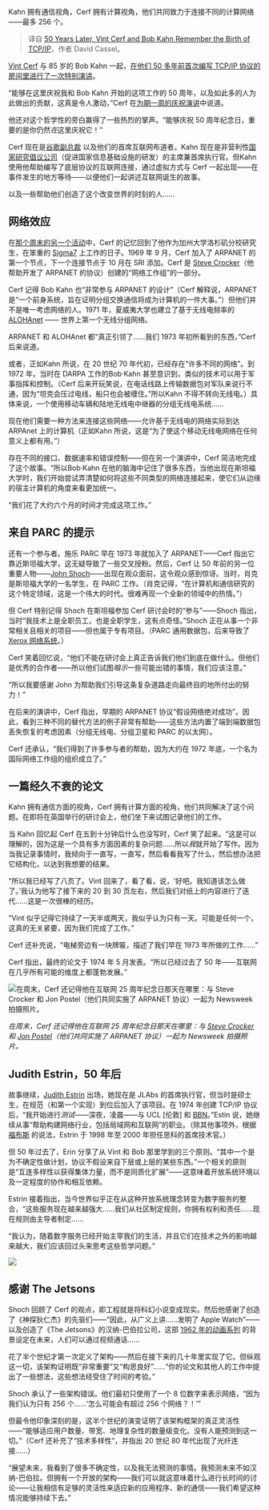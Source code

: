
<!--
title: 50年后，Vint Cerf和Bob Kahn回忆TCP/IP的诞生
cover: https://cdn.thenewstack.io/media/2024/06/1ec57a4a-vint-cerf-and-bob-kahn-may-2024-ieee-i50-event-celebrating-50th-anniversary-of-internet.jpg
-->

Kahn 拥有通信视角，Cerf 拥有计算视角，他们共同致力于连接不同的计算网络——最多 256 个。

> 译自 [50 Years Later, Vint Cerf and Bob Kahn Remember the Birth of TCP/IP](https://thenewstack.io/50-years-later-vint-cerf-and-bob-kahn-remember-the-birth-of-tcp-ip/)，作者 David Cassel。

[Vint Cerf](https://en.wikipedia.org/wiki/Vint_Cerf) 与 85 岁的 Bob Kahn 一起，[在他们 50 多年前首次编写 TCP/IP 协议的房间里进行了一次特别演讲](https://ieeetv.ieee.org/video/in-the-room-where-tcp-happened)。

“能够在这里庆祝我和 Bob Kahn 开始的这项工作的 50 周年，以及如此多的人为此做出的贡献，这真是令人激动，”Cerf 在[为期一周的庆祝演讲](https://ieeetv.ieee.org/video/our-virtual-celebration-of-50-years-of-the-internet-an-ieee-milestone-event)中说道。

他还对这个哲学性的旁白赢得了一些热烈的掌声。“能够庆祝 50 周年纪念日，重要的是你仍然*在*这里庆祝它！”

Cerf 现在是[谷歌副总裁](https://research.google/people/vinton-g-cerf/) 以及他们的首席互联网布道者。Kahn 现在是非营利性[国家研究倡议公司](https://www.cnri.reston.va.us/bios/kahn.html)（促进国家信息基础设施的研发）的主席兼首席执行官。但Kahn 使用他帮助编写了底层协议的互联网连接，通过虚拟方式与 Cerf 一起出现——在事件发生的地方等待——以便他们一起讲述互联网诞生的故事。

以及一些帮助他们创造了这个改变世界的时刻的人……

## 网络效应

在[那个周末的另一个活动](https://ieeetv.ieee.org/video/creation-of-the-internet-with-vint-cerf-office-of-the-future)中，Cerf 的记忆回到了他作为加州大学洛杉矶分校研究生，在笨重的 [Sigma](https://www.flickr.com/photos/fastlizard4/6294434636)[7](https://en.wikipedia.org/wiki/SDS_Sigma_series) 上工作的日子。1969 年 9 月，Cerf 加入了 ARPANET 的第一个节点，下一个连接节点于 10 月在 SRI 添加。Cerf 是 [Steve Crocker](https://en.wikipedia.org/wiki/Steve_Crocker)（他帮助开发了 ARPANET 的协议）创建的“网络工作组”的一部分。

Cerf 记得 Bob Kahn 也“非常参与 ARPANET 的设计”（Cerf 解释说，ARPANET 是“一个前身系统，旨在证明分组交换通信将成为计算机的一件大事。”）但他们并不是唯一考虑网络的人。1971 年，夏威夷大学也建立了基于无线电频率的 [ALOHAnet](https://en.wikipedia.org/wiki/ALOHAnet) —— 世界上第一个无线分组网络。

ARPANET 和 ALOHAnet 都“真正引领了……我们 1973 年初所看到的东西，”Cerf 后来说道。

或者，正如Kahn 所说，在 20 世纪 70 年代初，已经存在“许多不同的网络”。到 1972 年，当时在 DARPA 工作的Bob·Kahn 甚至意识到，类似的技术可以用于军事指挥和控制。（Cerf 后来开玩笑说，在电话线路上传输数据包对军队来说行不通，因为“坦克会压过电线，船只也会被缠住。”所以Kahn 不得不转向无线电。）具体来说，一个使用移动车辆和陆地无线电中继器的分组无线电系统……

现在他们需要一种方法来连接这些网络——允许基于无线电的网络实际到达 ARPAnet 上的计算机（正如Kahn 所说，这是“为了使这个移动无线电网络在任何意义上都有用。”）

存在不同的接口、数据速率和错误控制——但在另一个演讲中，Cerf 简洁地完成了这个故事。“所以Bob·Kahn 在他的脑海中记住了很多东西，当他出现在斯坦福大学时，我们开始尝试弄清楚如何将这些不同类型的网络连接起来，使它们从边缘的宿主计算机的角度来看更加统一。

“我们花了大约六个月的时间才完成这项工作。”

## 来自 PARC 的提示

还有一个参与者。施乐 PARC 早在 1973 年就加入了 ARPANET——Cerf 指出它靠近斯坦福大学，这无疑导致了一些交叉授粉。然后，Cerf 让 50 年前的另一位重要人物——[John Shoch](https://en.wikipedia.org/wiki/John_Shoch)——出现在观众面前，这令观众感到惊讶。当时，肖克是斯坦福大学的一名学生，在 PARC 工作。（肖克记得，“在计算机和通信研究的这个特定领域，这是一个伟大的时代。很难再现一个全新的领域中的热情。”）

但 Cerf 特别记得 Shoch 在斯坦福参加 Cerf 研讨会时的“参与”——Shoch 指出，当时“我技术上是全职员工，也是全职学生，这有点奇怪。”Shoch 正在从事一个非常相关且相关的项目——但也属于专有项目。（PARC 通用数据包，后来导致了 [Xerox 网络系统](https://en.wikipedia.org/wiki/Xerox_Network_Systems)。）

Cerf 笑着回忆说，“他们不能在研讨会上真正告诉我们他们到底在做什么。但他们是优秀的合作者——所以他们试图*暗示*一些可能出错的事情，我们应该注意。”

“所以我要感谢 John 为帮助我们引导这条复杂道路走向最终目的地所付出的努力！”

在后来的演讲中，Cerf 指出，早期的 ARPANET 协议“假设网络绝对成功”。因此，看到三种不同的替代方法的例子非常有帮助——这些方法内置了端到端数据包丢失恢复的考虑因素（分组无线电、分组卫星和 PARC 的以太网）。

Cerf 还承认，“我们得到了许多参与者的帮助，因为大约在 1972 年底，一个名为国际网络工作组的组织成立了。”

## 一篇经久不衰的论文

Kahn 拥有通信方面的视角，Cerf 拥有计算方面的视角，他们共同解决了这个问题。在即将在英国举行的研讨会上，他们坐下来试图记录他们的工作。

当 Kahn 回忆起 Cerf 在五到十分钟后什么也没写时，Cerf 笑了起来。“这是可以理解的，因为这是一个具有多方面因素的复杂问题……所以*我*就开始了写作。因为当我记录事情时，我倾向于一直写，一直写，然后看看我写了什么，然后想办法把它结构化，以达到我想要的结果。

“所以我已经写了八页了。Vint 回来了，看了看，说，‘好吧。我知道该怎么做了。’我认为他写了接下来的 20 到 30 页左右，然后我们对纸上的内容进行了迭代……这是一次很棒的经历。

“Vint 似乎记得它持续了一天半或两天，我似乎认为只有一天。可能是任何一个，这真的无关紧要，因为我们完成了工作。”

Cerf 还补充说，“电梯旁边有一块牌匾，描述了我们早在 1973 年所做的工作……”

Cerf 指出，最终的论文于 1974 年 5 月发表。“所以已经过去了 50 年——互联网在几乎所有可能的维度上都蓬勃发展。”

![在周末，Cerf 还记得他在互联网 25 周年纪念日那天在哪里：与 [Steve Crocker](https://en.wikipedia.org/wiki/Steve_Crocker) 和 [Jon Postel](https://en.wikipedia.org/wiki/Jon_Postel)（他们共同实施了 ARPANET 协议）一起为 *Newsweek* 拍摄照片。](https://cdn.thenewstack.io/media/2024/06/8e29ccbc-vint-cerf-shares-1999-photo-of-john-postel-and-steve-crocker-in-may-2024-at-ieee-i50-event-celebrating-50th-anniversary-of-internet.png)

*在周末，Cerf 还记得他在互联网 25 周年纪念日那天在哪里：与 [Steve Crocker](https://en.wikipedia.org/wiki/Steve_Crocker) 和 [Jon Postel](https://en.wikipedia.org/wiki/Jon_Postel)（他们共同实施了 ARPANET 协议）一起为 *Newsweek* 拍摄照片。*

## Judith Estrin，50 年后
故事继续，[Judith Estrin](https://en.wikipedia.org/wiki/Judith_Estrin) 出场，她现在是 JLAbs 的首席执行官，但当时是硕士生，在规范（和第一个实现）到位后加入了该项目。在 1974 年创建 TCP/IP 协议后，“我开始进行*测试*——深夜，凌晨——与 UCL [伦敦] 和 [BBN](https://en.wikipedia.org/wiki/Raytheon_BBN)。”Estin 说，她继续从事“帮助构建网络行业，包括局域网和互联网”的职业。（除其他事项外，根据 [福布斯](https://archive.ph/20140304200228/http://www.forbes.com/profile/judith-estrin/) 的说法，Estrin 于 1998 年至 2000 年担任思科的首席技术官。）

但 50 年过去了，Erin 分享了从 Vint 和 Bob 那里学到的三个原则。“其中一个是为不确定性做计划，协议不假设来自下层或上层的某些东西。”一个相关的原则是“互连多样性以获得集体力量，而不是同质化扩展”——这意味着开放系统环境以及一定程度的协作和相互依赖。

Estrin 接着指出，当今世界似乎正在从这种开放系统理念转变为数字服务的整合，“这些服务现在越来越强大……我们从社区制定规则，你拥有权利和责任……现在规则由主导者制定……

“我认为，随着数字服务已经开始主宰我们的生活，并且它们在技术之外的影响越来越大，我们应该回过头来思考这些哲学问题。”

![](https://cdn.thenewstack.io/media/2024/06/59be8c15-vint-cerf-and-judith-estrain-may-2024-ieee-i50-event-celebrating-50th-anniversary-of-internet.png)

## 感谢 The Jetsons

Shoch 回顾了 Cerf 的观点，即工程就是将科幻小说变成现实。然后他感谢了创造了《神探狄仁杰》的先驱们——“因此，从广义上讲……发明了 Apple Watch”——以及创造了《The Jetsons》的汉纳-巴伯拉公司，这部 [1962 年的动画系列](https://en.wikipedia.org/wiki/The_Jetsons) 的背景设定在未来，人们可以通过视频通话……

花了半个世纪才第一次定义了架构——然后在接下来的几十年里实现了它。但纵观这一切，该架构证明既“非常重要”又“构思良好”……“你的论文和其他人的工作中提出了一些想法，这些想法经受住了时间的考验。”

Shoch 承认了一些架构错误。他们最初只使用了一个 8 位数字来表示网络，“因为我们认为只有 256 个……‘怎么可能会有超过 256 个网络？！’”

但最令他印象深刻的是，这半个世纪的演变证明了该架构框架的真正灵活性——“能够适应用户数量、带宽、地理复杂性的数量级变化。没有人能预测到这一切。”（Cerf 还补充了“技术多样性”，并指出 20 世纪 80 年代出现了光纤连接……）

“展望未来，我看到了很多不确定性，以及我无法预测的事情。我预测未来不如汉纳-巴伯拉。但拥有一个开放的架构——我们可以就这意味着什么进行长时间的讨论——让我相信有足够的灵活性来适应新的应用程序、新的通信——我们希望这种情况能够持续下去。”
